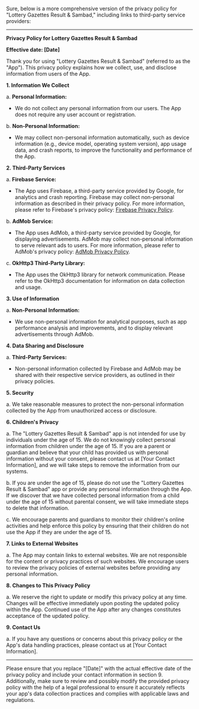 Sure, below is a more comprehensive version of the privacy policy for "Lottery Gazettes Result & Sambad," including links to third-party service providers:

---

**Privacy Policy for Lottery Gazettes Result & Sambad**

**Effective date: [Date]**

Thank you for using "Lottery Gazettes Result & Sambad" (referred to as the "App"). This privacy policy explains how we collect, use, and disclose information from users of the App.

**1. Information We Collect**

a. **Personal Information:**
   - We do not collect any personal information from our users. The App does not require any user account or registration.

b. **Non-Personal Information:**
   - We may collect non-personal information automatically, such as device information (e.g., device model, operating system version), app usage data, and crash reports, to improve the functionality and performance of the App.

**2. Third-Party Services**

a. **Firebase Service:**
   - The App uses Firebase, a third-party service provided by Google, for analytics and crash reporting. Firebase may collect non-personal information as described in their privacy policy. For more information, please refer to Firebase's privacy policy: [Firebase Privacy Policy](https://firebase.google.com/support/privacy/).

b. **AdMob Service:**
   - The App uses AdMob, a third-party service provided by Google, for displaying advertisements. AdMob may collect non-personal information to serve relevant ads to users. For more information, please refer to AdMob's privacy policy: [AdMob Privacy Policy](https://policies.google.com/privacy).

c. **OkHttp3 Third-Party Library:**
   - The App uses the OkHttp3 library for network communication. Please refer to the OkHttp3 documentation for information on data collection and usage.

**3. Use of Information**

a. **Non-Personal Information:**
   - We use non-personal information for analytical purposes, such as app performance analysis and improvements, and to display relevant advertisements through AdMob.

**4. Data Sharing and Disclosure**

a. **Third-Party Services:**
   - Non-personal information collected by Firebase and AdMob may be shared with their respective service providers, as outlined in their privacy policies.

**5. Security**

a. We take reasonable measures to protect the non-personal information collected by the App from unauthorized access or disclosure.

**6. Children's Privacy**

a. The "Lottery Gazettes Result & Sambad" app is not intended for use by individuals under the age of 15. We do not knowingly collect personal information from children under the age of 15. If you are a parent or guardian and believe that your child has provided us with personal information without your consent, please contact us at [Your Contact Information], and we will take steps to remove the information from our systems.

b. If you are under the age of 15, please do not use the "Lottery Gazettes Result & Sambad" app or provide any personal information through the App. If we discover that we have collected personal information from a child under the age of 15 without parental consent, we will take immediate steps to delete that information.

c. We encourage parents and guardians to monitor their children's online activities and help enforce this policy by ensuring that their children do not use the App if they are under the age of 15.

**7. Links to External Websites**

a. The App may contain links to external websites. We are not responsible for the content or privacy practices of such websites. We encourage users to review the privacy policies of external websites before providing any personal information.

**8. Changes to This Privacy Policy**

a. We reserve the right to update or modify this privacy policy at any time. Changes will be effective immediately upon posting the updated policy within the App. Continued use of the App after any changes constitutes acceptance of the updated policy.

**9. Contact Us**

a. If you have any questions or concerns about this privacy policy or the App's data handling practices, please contact us at [Your Contact Information].

---

Please ensure that you replace "[Date]" with the actual effective date of the privacy policy and include your contact information in section 9. Additionally, make sure to review and possibly modify the provided privacy policy with the help of a legal professional to ensure it accurately reflects your app's data collection practices and complies with applicable laws and regulations.
